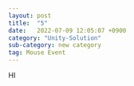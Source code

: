 ```yaml
---
layout: post
title:  "5"
date:   2022-07-09 12:05:07 +0900
category: "Unity-Solution"
sub-category: new category
tag: Mouse Event
---
```


HI

